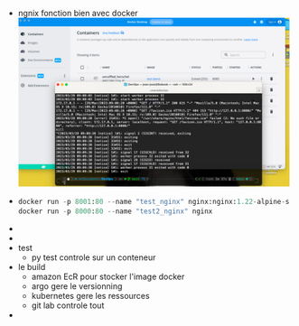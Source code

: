 - ngnix fonction bien avec docker
  ![image.png](../assets/image_1680081070825_0.png)
- ```python
  docker run -p 8001:80 --name "test_nginx" nginx:nginx:1.22-alpine-slim     
  docker run -p 8000:80 --name "test2_nginx" nginx  
  ```
-
-
- test
	- py test controle sur un conteneur
- le build
	- amazon EcR pour stocker l'image docker
	- argo gere le versionning
	- kubernetes gere les ressources
	- git lab controle tout
-
